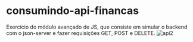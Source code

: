 # consumindo-api-financas
 

Exercício do módulo avançado de JS, que consiste em simular o backend com o json-server e fazer requisições GET, POST e DELETE.
![api2](https://github.com/DevMateusmac/consumindo-api-financas/assets/99038035/f9326d53-0ab2-4a04-94d0-e746b5acae7a)
